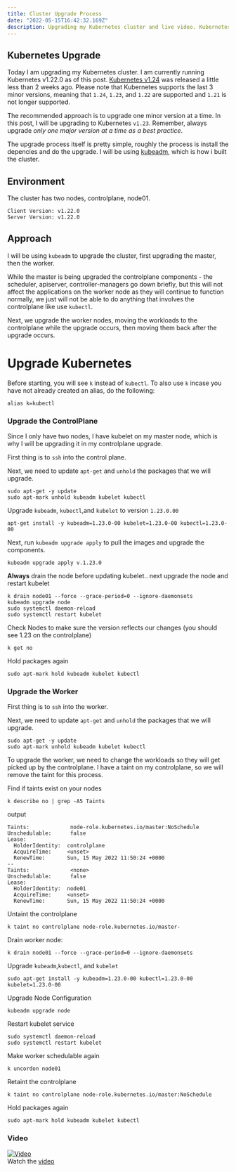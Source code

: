 ```yaml
---
title: Cluster Upgrade Process
date: "2022-05-15T16:42:32.169Z"
description: Upgrading my Kubernetes cluster and live video. Kubernetes 1.22 -> 1.23
---
```


## Kubernetes Upgrade
Today I am upgrading my Kubernetes cluster. I am currently running Kubernetes v1.22.0 as of this post. [Kubernetes v1.24](https://kubernetes.io/releases/#release-v1-24) was released a little less than 2 weeks ago. Please note that Kubernetes supports the last 3 minor versions, meaning that `1.24`, `1.23`, and `1.22` are supported and `1.21` is not longer supported. 
  
The recommended approach is to upgrade one minor version at a time. In this post, I will be upgrading to Kubernetes `v1.23`. Remember, always upgrade _only one major version at a time as a best practice_.

The upgrade process itself is pretty simple, roughly the process is install the depencies and do the upgrade. I will be using [kubeadm](#https://kubernetes.io/docs/setup/production-environment/tools/kubeadm/create-cluster-kubeadm/), which is how i built the cluster.

## Environment
The cluster has two nodes, controlplane, node01.
```
Client Version: v1.22.0
Server Version: v1.22.0
```



## Approach
I will be using `kubeadm` to upgrade the cluster, first upgrading the master, then the worker. 

While the master is being upgraded the controlplane components - the scheduler, apiserver, controller-managers go down briefly, but this will not affect the applications on the worker node as they will continue to function normally, we just will not be able to do anything that involves the controlplane like use `kubectl`.

Next, we upgrade the worker nodes, moving the workloads to the controlplane while the upgrade occurs, then moving them back after the upgrade occurs.

# Upgrade Kubernetes
Before starting, you will see `k` instead of `kubectl`. To also use `k` incase you have not already created an alias, do the following:
```
alias k=kubectl
```

### Upgrade the ControlPlane
Since I only have two nodes, I have kubelet on my master node, which is why I will be upgrading it in my controlplane upgrade.

First thing is to `ssh` into the control plane.

Next, we need to update `apt-get` and `unhold` the packages that we will upgrade.
```
sudo apt-get -y update
sudo apt-mark unhold kubeadm kubelet kubectl
```
Upgrade `kubeadm`, `kubectl`,and `kubelet` to version `1.23.0.00`
```
apt-get install -y kubeadm=1.23.0-00 kubelet=1.23.0-00 kubectl=1.23.0-00
```
Next, run `kubeadm upgrade apply` to pull the images and upgrade the components.
```
kubeadm upgrade apply v.1.23.0
```

**Always** drain the node before updating kubelet.. next upgrade the node and restart kubelet
```
k drain node01 --force --grace-period=0 --ignore-daemonsets
kubeadm upgrade node
sudo systemctl daemon-reload
sudo systemctl restart kubelet
```

Check Nodes to make sure the version reflects our changes (you should see 1.23 on the controlplane)
```
k get no 
```

Hold packages again
```
sudo apt-mark hold kubeadm kubelet kubectl
```

### Upgrade the Worker
First thing is to `ssh` into the worker.

Next, we need to update `apt-get` and `unhold` the packages that we will upgrade.
```
sudo apt-get -y update
sudo apt-mark unhold kubeadm kubelet kubectl
```

To upgrade the worker, we need to change the workloads so they will get picked up by the controlplane. I have a taint on my controlplane, so we will remove the taint for this process.   

Find if taints exist on your nodes
```
k describe no | grep -A5 Taints
```

output
```
Taints:             node-role.kubernetes.io/master:NoSchedule
Unschedulable:      false
Lease:
  HolderIdentity:  controlplane
  AcquireTime:     <unset>
  RenewTime:       Sun, 15 May 2022 11:50:24 +0000
--
Taints:             <none>
Unschedulable:      false
Lease:
  HolderIdentity:  node01
  AcquireTime:     <unset>
  RenewTime:       Sun, 15 May 2022 11:50:24 +0000
```

Untaint the controlplane
```
k taint no controlplane node-role.kubernetes.io/master-
```


Drain worker node:
```
k drain node01 --force --grace-period=0 --ignore-daemonsets
```

Upgrade `kubeadm`,`kubectl`, and `kubelet`
```
sudo apt-get install -y kubeadm=1.23.0-00 kubectl=1.23.0-00 kubelet=1.23.0-00
```

Upgrade Node Configuration
```
kubeadm upgrade node
```

Restart kubelet service
```
sudo systemctl daemon-reload
sudo systemctl restart kubelet
```

Make worker schedulable again
```
k uncordon node01
```

Retaint the controlplane
```
k taint no controlplane node-role.kubernetes.io/master:NoSchedule
```

Hold packages again
```
sudo apt-mark hold kubeadm kubelet kubectl
```

### Video
[![Video](https://i9.ytimg.com/vi/3xsznTndXfU/mq2.jpg?sqp=CPDAhZQG&rs=AOn4CLC5G8UVg7IXAjQHi72ZASDPKYxcJA)](https://youtu.be/3xsznTndXfU)   
Watch the [video](https://youtu.be/3xsznTndXfU)
